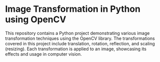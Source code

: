 # Image Transformation in Python using OpenCV
This repository contains a Python project demonstrating various image transformation techniques using the OpenCV library. The transformations covered in this project include translation, rotation, reflection, and scaling (resizing). Each transformation is applied to an image, showcasing its effects and usage in computer vision.
